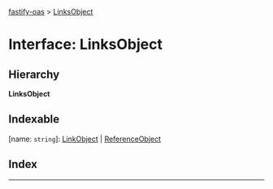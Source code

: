 [fastify-oas](../README.md) > [LinksObject](../interfaces/linksobject.md)

# Interface: LinksObject

## Hierarchy

**LinksObject**

## Indexable

\[name: `string`\]:&nbsp;[LinkObject](linkobject.md) | [ReferenceObject](referenceobject.md)
## Index

---

